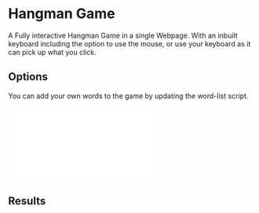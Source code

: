 # Hangman Game

A Fully interactive Hangman Game in a single Webpage. With an inbuilt keyboard including the option to use the mouse, or use your keyboard as it can pick up what you click.

## Options

You can add your own words to the game by updating the word-list script.

![](word-list.js)

## Results

